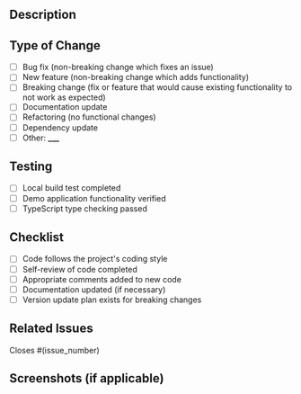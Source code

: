 ## Description

<!-- Please provide a brief description of what this PR changes -->

## Type of Change

<!-- Please check the relevant option(s) with an x -->

- [ ] Bug fix (non-breaking change which fixes an issue)
- [ ] New feature (non-breaking change which adds functionality)
- [ ] Breaking change (fix or feature that would cause existing functionality to not work as expected)
- [ ] Documentation update
- [ ] Refactoring (no functional changes)
- [ ] Dependency update
- [ ] Other: ******\_\_\_******

## Testing

<!-- Please describe how you tested your changes -->

- [ ] Local build test completed
- [ ] Demo application functionality verified
- [ ] TypeScript type checking passed

## Checklist

- [ ] Code follows the project's coding style
- [ ] Self-review of code completed
- [ ] Appropriate comments added to new code
- [ ] Documentation updated (if necessary)
- [ ] Version update plan exists for breaking changes

## Related Issues

<!-- Please link any related issues -->

Closes #(issue_number)

## Screenshots (if applicable)

<!-- Please attach screenshots if there are UI changes -->
